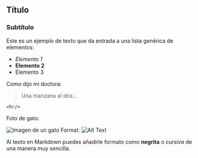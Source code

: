 ## Título
### Subtítulo
Este es un ejemplo de texto que da entrada a una lista genérica de elementos:

* *Elemento 1*
* **Elemento 2**
* Elemento 3

Como dijo mi doctora:
> Una manzana al dóa...

`<hr/>`

Foto de gato:

![Imagen de un gato](https://www.hola.com/imagenes/estar-bien/20201027177994/cosas-asustan-gatos-gt/0-882-234/gato-m.jpg)
Format: ![Alt Text](url)

Al texto en Markdown puedes añadirle formato como **negrita** o *cursiva* de una manera muy sencilla.
